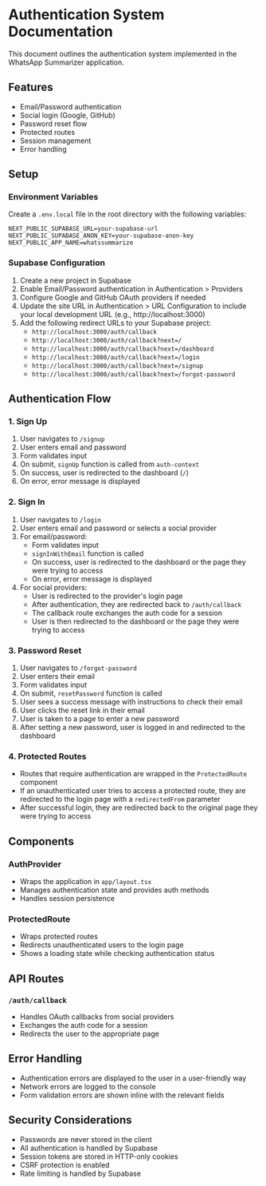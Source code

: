 # Authentication System Documentation

This document outlines the authentication system implemented in the WhatsApp Summarizer application.

## Features

- Email/Password authentication
- Social login (Google, GitHub)
- Password reset flow
- Protected routes
- Session management
- Error handling

## Setup

### Environment Variables

Create a `.env.local` file in the root directory with the following variables:

```
NEXT_PUBLIC_SUPABASE_URL=your-supabase-url
NEXT_PUBLIC_SUPABASE_ANON_KEY=your-supabase-anon-key
NEXT_PUBLIC_APP_NAME=whatssummarize
```

### Supabase Configuration

1. Create a new project in Supabase
2. Enable Email/Password authentication in Authentication > Providers
3. Configure Google and GitHub OAuth providers if needed
4. Update the site URL in Authentication > URL Configuration to include your local development URL (e.g., http://localhost:3000)
5. Add the following redirect URLs to your Supabase project:
   - `http://localhost:3000/auth/callback`
   - `http://localhost:3000/auth/callback?next=/`
   - `http://localhost:3000/auth/callback?next=/dashboard`
   - `http://localhost:3000/auth/callback?next=/login`
   - `http://localhost:3000/auth/callback?next=/signup`
   - `http://localhost:3000/auth/callback?next=/forgot-password`

## Authentication Flow

### 1. Sign Up

1. User navigates to `/signup`
2. User enters email and password
3. Form validates input
4. On submit, `signUp` function is called from `auth-context`
5. On success, user is redirected to the dashboard (`/`)
6. On error, error message is displayed

### 2. Sign In

1. User navigates to `/login`
2. User enters email and password or selects a social provider
3. For email/password:
   - Form validates input
   - `signInWithEmail` function is called
   - On success, user is redirected to the dashboard or the page they were trying to access
   - On error, error message is displayed
4. For social providers:
   - User is redirected to the provider's login page
   - After authentication, they are redirected back to `/auth/callback`
   - The callback route exchanges the auth code for a session
   - User is then redirected to the dashboard or the page they were trying to access

### 3. Password Reset

1. User navigates to `/forgot-password`
2. User enters their email
3. Form validates input
4. On submit, `resetPassword` function is called
5. User sees a success message with instructions to check their email
6. User clicks the reset link in their email
7. User is taken to a page to enter a new password
8. After setting a new password, user is logged in and redirected to the dashboard

### 4. Protected Routes

- Routes that require authentication are wrapped in the `ProtectedRoute` component
- If an unauthenticated user tries to access a protected route, they are redirected to the login page with a `redirectedFrom` parameter
- After successful login, they are redirected back to the original page they were trying to access

## Components

### AuthProvider

- Wraps the application in `app/layout.tsx`
- Manages authentication state and provides auth methods
- Handles session persistence

### ProtectedRoute

- Wraps protected routes
- Redirects unauthenticated users to the login page
- Shows a loading state while checking authentication status

## API Routes

### `/auth/callback`

- Handles OAuth callbacks from social providers
- Exchanges the auth code for a session
- Redirects the user to the appropriate page

## Error Handling

- Authentication errors are displayed to the user in a user-friendly way
- Network errors are logged to the console
- Form validation errors are shown inline with the relevant fields

## Security Considerations

- Passwords are never stored in the client
- All authentication is handled by Supabase
- Session tokens are stored in HTTP-only cookies
- CSRF protection is enabled
- Rate limiting is handled by Supabase
